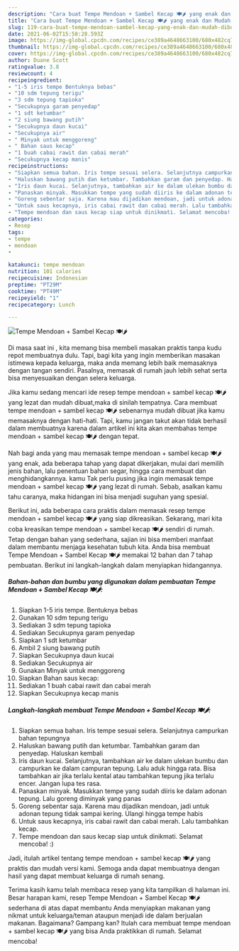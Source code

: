 ```yaml
---
description: "Cara buat Tempe Mendoan + Sambel Kecap 🍽️🌶️ yang enak dan Mudah Dibuat"
title: "Cara buat Tempe Mendoan + Sambel Kecap 🍽️🌶️ yang enak dan Mudah Dibuat"
slug: 119-cara-buat-tempe-mendoan-sambel-kecap-yang-enak-dan-mudah-dibuat
date: 2021-06-02T15:58:28.593Z
image: https://img-global.cpcdn.com/recipes/ce389a4648663100/680x482cq70/tempe-mendoan-sambel-kecap-🍽️🌶️-foto-resep-utama.jpg
thumbnail: https://img-global.cpcdn.com/recipes/ce389a4648663100/680x482cq70/tempe-mendoan-sambel-kecap-🍽️🌶️-foto-resep-utama.jpg
cover: https://img-global.cpcdn.com/recipes/ce389a4648663100/680x482cq70/tempe-mendoan-sambel-kecap-🍽️🌶️-foto-resep-utama.jpg
author: Duane Scott
ratingvalue: 3.8
reviewcount: 4
recipeingredient:
- "1-5 iris tempe Bentuknya bebas"
- "10 sdm tepung terigu"
- "3 sdm tepung tapioka"
- "Secukupnya garam penyedap"
- "1 sdt ketumbar"
- "2 siung bawang putih"
- "Secukupnya daun kucai"
- "Secukupnya air"
- " Minyak untuk menggoreng"
- " Bahan saus kecap"
- "1 buah cabai rawit dan cabai merah"
- "Secukupnya kecap manis"
recipeinstructions:
- "Siapkan semua bahan. Iris tempe sesuai selera. Selanjutnya campurkan bahan tepungnya"
- "Haluskan bawang putih dan ketumbar. Tambahkan garam dan penyedap. Haluskan kembali"
- "Iris daun kucai. Selanjutnya, tambahkan air ke dalam ulekan bumbu dan campurkan ke dalam campuran tepung. Lalu aduk hingga rata. Bisa tambahkan air jika terlalu kental atau tambahkan tepung jika terlalu encer. Jangan lupa tes rasa."
- "Panaskan minyak. Masukkan tempe yang sudah diiris ke dalam adonan tepung. Lalu goreng diminyak yang panas"
- "Goreng sebentar saja. Karena mau dijadikan mendoan, jadi untuk adonan tepung tidak sampai kering. Ulangi hingga tempe habis"
- "Untuk saus kecapnya, iris cabai rawit dan cabai merah. Lalu tambahkan kecap."
- "Tempe mendoan dan saus kecap siap untuk dinikmati. Selamat mencoba! :)"
categories:
- Resep
tags:
- tempe
- mendoan
- 

katakunci: tempe mendoan  
nutrition: 101 calories
recipecuisine: Indonesian
preptime: "PT29M"
cooktime: "PT49M"
recipeyield: "1"
recipecategory: Lunch

---
```



![Tempe Mendoan + Sambel Kecap 🍽️🌶️](https://img-global.cpcdn.com/recipes/ce389a4648663100/680x482cq70/tempe-mendoan-sambel-kecap-🍽️🌶️-foto-resep-utama.jpg)

Di masa  saat ini , kita memang bisa membeli masakan praktis tanpa kudu repot membuatnya dulu. Tapi, bagi kita yang ingin memberikan masakan istimewa kepada keluarga, maka anda memang lebih baik memasaknya dengan tangan sendiri. Pasalnya, memasak di rumah jauh lebih sehat serta bisa menyesuaikan dengan selera keluarga.

Jika kamu sedang mencari ide resep tempe mendoan + sambel kecap 🍽️🌶️ yang lezat dan mudah dibuat,maka di sinilah tempatnya. Cara membuat tempe mendoan + sambel kecap 🍽️🌶️  sebenarnya mudah dibuat jika kamu memasaknya dengan hati-hati. Tapi, kamu jangan takut akan tidak berhasil dalam membuatnya 
karena dalam artikel ini kita akan membahas tempe mendoan + sambel kecap 🍽️🌶️ dengan tepat.  



Nah bagi anda yang mau memasak tempe mendoan + sambel kecap 🍽️🌶️ yang enak, ada beberapa tahap yang dapat dikerjakan, mulai dari memilih jenis bahan, lalu penentuan bahan segar, hingga cara membuat dan menghidangkannya. kamu Tak perlu pusing jika ingin memasak tempe mendoan + sambel kecap 🍽️🌶️ yang lezat di rumah. Sebab, asalkan kamu  tahu caranya, maka hidangan ini bisa menjadi suguhan yang spesial.

Berikut ini, ada beberapa cara praktis  dalam memasak resep tempe mendoan + sambel kecap 🍽️🌶️ yang siap dikreasikan. Sekarang, mari kita coba kreasikan tempe mendoan + sambel kecap 🍽️🌶️ sendiri di rumah. Tetap dengan bahan yang sederhana, sajian ini bisa memberi manfaat dalam membantu menjaga kesehatan tubuh kita. Anda bisa membuat Tempe Mendoan + Sambel Kecap 🍽️🌶️ memakai 12 bahan dan 7 tahap pembuatan. Berikut ini langkah-langkah dalam menyiapkan hidangannya.

<!--inarticleads1-->

##### Bahan-bahan dan bumbu yang digunakan dalam pembuatan Tempe Mendoan + Sambel Kecap 🍽️🌶️:

1. Siapkan 1-5 iris tempe. Bentuknya bebas
1. Gunakan 10 sdm tepung terigu
1. Sediakan 3 sdm tepung tapioka
1. Sediakan Secukupnya garam penyedap
1. Siapkan 1 sdt ketumbar
1. Ambil 2 siung bawang putih
1. Siapkan Secukupnya daun kucai
1. Sediakan Secukupnya air
1. Gunakan  Minyak untuk menggoreng
1. Siapkan  Bahan saus kecap:
1. Sediakan 1 buah cabai rawit dan cabai merah
1. Siapkan Secukupnya kecap manis




<!--inarticleads2-->

##### Langkah-langkah membuat Tempe Mendoan + Sambel Kecap 🍽️🌶️:

1. Siapkan semua bahan. Iris tempe sesuai selera. Selanjutnya campurkan bahan tepungnya
1. Haluskan bawang putih dan ketumbar. Tambahkan garam dan penyedap. Haluskan kembali
1. Iris daun kucai. Selanjutnya, tambahkan air ke dalam ulekan bumbu dan campurkan ke dalam campuran tepung. Lalu aduk hingga rata. Bisa tambahkan air jika terlalu kental atau tambahkan tepung jika terlalu encer. Jangan lupa tes rasa.
1. Panaskan minyak. Masukkan tempe yang sudah diiris ke dalam adonan tepung. Lalu goreng diminyak yang panas
1. Goreng sebentar saja. Karena mau dijadikan mendoan, jadi untuk adonan tepung tidak sampai kering. Ulangi hingga tempe habis
1. Untuk saus kecapnya, iris cabai rawit dan cabai merah. Lalu tambahkan kecap.
1. Tempe mendoan dan saus kecap siap untuk dinikmati. Selamat mencoba! :)




Jadi, itulah artikel tentang  tempe mendoan + sambel kecap 🍽️🌶️  yang praktis dan mudah versi kami. Semoga anda dapat membuatnya dengan hasil yang dapat membuat keluarga di rumah senang. 

Terima kasih kamu telah membaca resep yang kita tampilkan di halaman ini. Besar harapan kami, resep  Tempe Mendoan + Sambel Kecap 🍽️🌶️ sederhana di atas dapat membantu Anda menyiapkan makanan yang nikmat untuk keluarga/teman ataupun menjadi ide dalam berjualan makanan. Bagaimana? Gampang kan? Itulah cara membuat tempe mendoan + sambel kecap 🍽️🌶️ yang bisa Anda praktikkan di rumah. Selamat mencoba!

